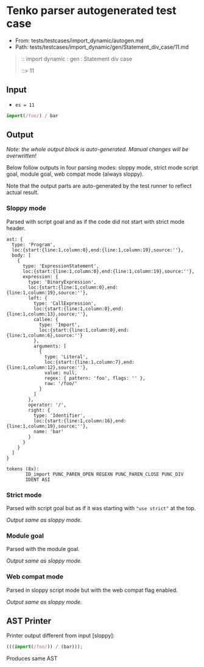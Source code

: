 # Tenko parser autogenerated test case

- From: tests/testcases/import_dynamic/autogen.md
- Path: tests/testcases/import_dynamic/gen/Statement_div_case/11.md

> :: import dynamic : gen : Statement div case
>
> ::> 11

## Input

- `es = 11`

`````js
import(/foo/) / bar
`````

## Output

_Note: the whole output block is auto-generated. Manual changes will be overwritten!_

Below follow outputs in four parsing modes: sloppy mode, strict mode script goal, module goal, web compat mode (always sloppy).

Note that the output parts are auto-generated by the test runner to reflect actual result.

### Sloppy mode

Parsed with script goal and as if the code did not start with strict mode header.

`````
ast: {
  type: 'Program',
  loc:{start:{line:1,column:0},end:{line:1,column:19},source:''},
  body: [
    {
      type: 'ExpressionStatement',
      loc:{start:{line:1,column:0},end:{line:1,column:19},source:''},
      expression: {
        type: 'BinaryExpression',
        loc:{start:{line:1,column:0},end:{line:1,column:19},source:''},
        left: {
          type: 'CallExpression',
          loc:{start:{line:1,column:0},end:{line:1,column:13},source:''},
          callee: {
            type: 'Import',
            loc:{start:{line:1,column:0},end:{line:1,column:6},source:''}
          },
          arguments: [
            {
              type: 'Literal',
              loc:{start:{line:1,column:7},end:{line:1,column:12},source:''},
              value: null,
              regex: { pattern: 'foo', flags: '' },
              raw: '/foo/'
            }
          ]
        },
        operator: '/',
        right: {
          type: 'Identifier',
          loc:{start:{line:1,column:16},end:{line:1,column:19},source:''},
          name: 'bar'
        }
      }
    }
  ]
}

tokens (8x):
       ID_import PUNC_PAREN_OPEN REGEXN PUNC_PAREN_CLOSE PUNC_DIV
       IDENT ASI
`````

### Strict mode

Parsed with script goal but as if it was starting with `"use strict"` at the top.

_Output same as sloppy mode._

### Module goal

Parsed with the module goal.

_Output same as sloppy mode._

### Web compat mode

Parsed in sloppy script mode but with the web compat flag enabled.

_Output same as sloppy mode._

## AST Printer

Printer output different from input [sloppy]:

````js
(((import(/foo/)) / (bar)));
````

Produces same AST
